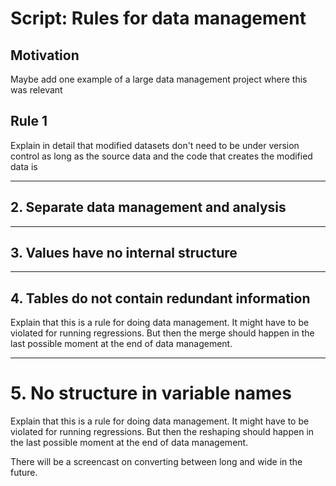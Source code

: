 # Script: Rules for data management

## Motivation

Maybe add one example of a large data management project where this was relevant

## Rule 1

Explain in detail that modified datasets don't need to be under version control as long
as the source data and the code that creates the modified data is

______________________________________________________________________

## 2. Separate data management and analysis

______________________________________________________________________

## 3. Values have no internal structure

______________________________________________________________________

## 4. Tables do not contain redundant information

Explain that this is a rule for doing data management. It might have to be violated for
running regressions. But then the merge should happen in the last possible moment at the
end of data management.

______________________________________________________________________

# 5. No structure in variable names

Explain that this is a rule for doing data management. It might have to be violated for
running regressions. But then the reshaping should happen in the last possible moment at
the end of data management.

There will be a screencast on converting between long and wide in the future.

